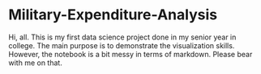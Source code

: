# Military-Expenditure-Analysis
Hi, all. This is my first data science project done in my senior year in college. The main purpose is to demonstrate the visualization skills. However, the notebook is a bit messy in terms of markdown. Please bear with me on that.
